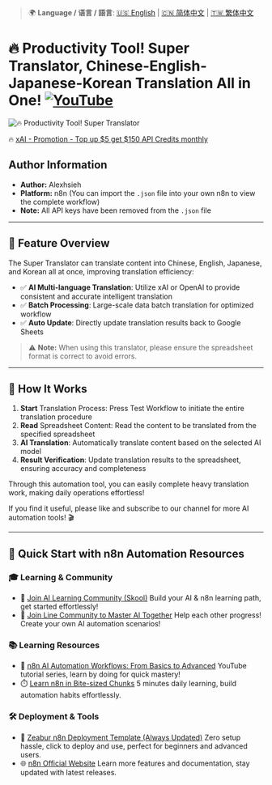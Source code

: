 > 🌍 **Language / 语言 / 語言**: [🇺🇸 English](./readme-en.md) | [🇨🇳 简体中文](./readme-cn.md) | [🇹🇼 繁体中文](./readme.md)

# 🔥 Productivity Tool! Super Translator, Chinese-English-Japanese-Korean Translation All in One! [![YouTube](https://img.shields.io/badge/Watch%20on-YouTube-red?logo=youtube)](https://youtu.be/PgT0_F56Eb4)

![🔥 Productivity Tool! Super Translator](https://github.com/qwedsazxc78/ai-automation-n8n/blob/main/n8n/8-simple-translator-4-language/cover.png?raw=true)

🔥 [xAI - Promotion - Top up $5 get $150 API Credits monthly](https://youtu.be/Z1uqqLNAB4U)

## Author Information

* **Author:** Alexhsieh
* **Platform:** n8n (You can import the `.json` file into your own n8n to view the complete workflow)
* **Note:** All API keys have been removed from the `.json` file

---

## 📌 Feature Overview

The Super Translator can translate content into Chinese, English, Japanese, and Korean all at once, improving translation efficiency:

* ✅ **AI Multi-language Translation**: Utilize xAI or OpenAI to provide consistent and accurate intelligent translation
* ✅ **Batch Processing**: Large-scale data batch translation for optimized workflow
* ✅ **Auto Update**: Directly update translation results back to Google Sheets

> ⚠ **Note:** When using this translator, please ensure the spreadsheet format is correct to avoid errors.

---

## 🔧 How It Works

1. **Start** Translation Process: Press Test Workflow to initiate the entire translation procedure
2. **Read** Spreadsheet Content: Read the content to be translated from the specified spreadsheet
3. **AI Translation**: Automatically translate content based on the selected AI model
4. **Result Verification**: Update translation results to the spreadsheet, ensuring accuracy and completeness

Through this automation tool, you can easily complete heavy translation work, making daily operations effortless!

If you find it useful, please like and subscribe to our channel for more AI automation tools! 🎬

---

## 🚀 Quick Start with n8n Automation Resources

### 🎓 Learning & Community

* 🔗 [Join AI Learning Community (Skool)](https://www.skool.com/ai-brain-alex/about?ref=5dde9b20e8e7432aa9a01df6e89685f4)
  Build your AI & n8n learning path, get started effortlessly!
* 🔗 [Join Line Community to Master AI Together](https://line.me/ti/g2/ZypIgLSzVPweRBgBqKvaRU10WEmnotuZOr7Lpg)
  Help each other progress! Create your own AI automation scenarios!

### 📚 Learning Resources

* 🎥 [n8n AI Automation Workflows: From Basics to Advanced](https://youtube.com/playlist?list=PLUf88uk7T54I83MBdbuXgUuA8rVklF4FA&si=wHsQw8YJu-erSdLd)
  YouTube tutorial series, learn by doing for quick mastery!
* ⏱️ [Learn n8n in Bite-sized Chunks](https://youtube.com/playlist?list=PLUf88uk7T54Iv6LV2NFgdTghaX2cPhtgH&si=G3gj2qn179ZFUqAZ)
  5 minutes daily learning, build automation habits effortlessly.

### 🛠️ Deployment & Tools

* 🧩 [Zeabur n8n Deployment Template (Always Updated)](https://zeabur.com/zh-TW/templates/0TUVZ7?referralDesktop=qwedsazxc78)
  Zero setup hassle, click to deploy and use, perfect for beginners and advanced users.
* 🌐 [n8n Official Website](https://n8n.io/)
  Learn more features and documentation, stay updated with latest releases.
